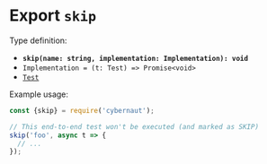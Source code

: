 # Export `skip`

Type definition:

* **`skip(name: string, implementation: Implementation): void`**
* `Implementation = (t: Test) => Promise<void>`
* [`Test`](../interfaces/test.md)

Example usage:

```js
const {skip} = require('cybernaut');

// This end-to-end test won't be executed (and marked as SKIP)
skip('foo', async t => {
  // ...
});
```
